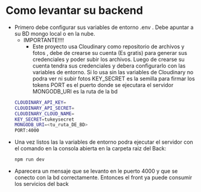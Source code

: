 # Como levantar su backend
- Primero debe configurar sus variables de entorno .env . Debe apuntar a su BD mongo local o en la nube.
    - IMPORTANTE!!!!
        - Este proyecto usa Cloudinary como repositorio de archivos y fotos , debe de crearse su cuenta (Es gratis) para generar sus credenciales y poder subir los archivos. Luego de crearse su cuenta tendra sus credenciales y debera configurarlo con las variables de entorno. Si lo usa sin las variables de Cloudinary no podra ver ni subir fotos
    KEY_SECRET es la semilla para firmar los tokens
    PORT es el puerto donde se ejecutara el servidor
    MONGODB_URI es la ruta de la bd
    ```bash
    CLOUDINARY_API_KEY=
    CLOUDINARY_API_SECRET=
    CLOUDINARY_CLOUD_NAME=
    KEY_SECRET=tukeysecret
    MONGODB_URI=<tu_ruta_DE_BD>
    PORT:4000
    ```
- Una vez listos las la variables de entorno podra ejecutar el servidor con el comando en la consola abierta en la carpeta raiz del Back:
    ```bash
    npm run dev
    ```
- Aparecera un mensaje que se levanto en le puerto 4000 y que se conecto con la bd correctamente. Entonces el front ya puede consumir los servicios del back